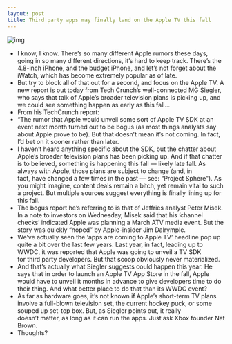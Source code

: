 ```yaml
---
layout: post
title: Third party apps may finally land on the Apple TV this fall
---
```

![img](http://media.idownloadblog.com/wp-content/uploads/2012/08/apple-tv-ui-e1353013067169.png)
* I know, I know. There’s so many different Apple rumors these days, going in so many different directions, it’s hard to keep track. There’s the 4.8-inch iPhone, and the budget iPhone, and let’s not forget about the iWatch, which has become extremely popular as of late.
* But try to block all of that out for a second, and focus on the Apple TV. A new report is out today from Tech Crunch’s well-connected MG Siegler, who says that talk of Apple’s broader television plans is picking up, and we could see something happen as early as this fall…
* From his TechCrunch report:
* “The rumor that Apple would unveil some sort of Apple TV SDK at an event next month turned out to be bogus (as most things analysts say about Apple prove to be). But that doesn’t mean it’s not coming. In fact, I’d bet on it sooner rather than later.
* I haven’t heard anything specific about the SDK, but the chatter about Apple’s broader television plans has been picking up. And if that chatter is to believed, something is happening this fall — likely late fall. As always with Apple, those plans are subject to change (and, in fact, have changed a few times in the past — see: “Project Sphere”). As you might imagine, content deals remain a bitch, yet remain vital to such a project. But multiple sources suggest everything is finally lining up for this fall.
* The bogus report he’s referring to is that of Jeffries analyst Peter Misek. In a note to investors on Wednesday, Misek said that his ‘channel checks’ indicated Apple was planning a March ATV media event. But the story was quickly “noped” by Apple-insider Jim Dalrymple.
* We’ve actually seen the ‘apps are coming to Apple TV’ headline pop up quite a bit over the last few years. Last year, in fact, leading up to WWDC, it was reported that Apple was going to unveil a TV SDK for third party developers. But that scoop obviously never materialized.
* And that’s actually what Siegler suggests could happen this year. He says that in order to launch an Apple TV App Store in the fall, Apple would have to unveil it months in advance to give developers time to do their thing. And what better place to do that than its WWDC event?
* As far as hardware goes, it’s not known if Apple’s short-term TV plans involve a full-blown television set, the current hockey puck, or some souped up set-top box. But, as Siegler points out, it really doesn’t matter, as long as it can run the apps. Just ask Xbox founder Nat Brown.
* Thoughts?


